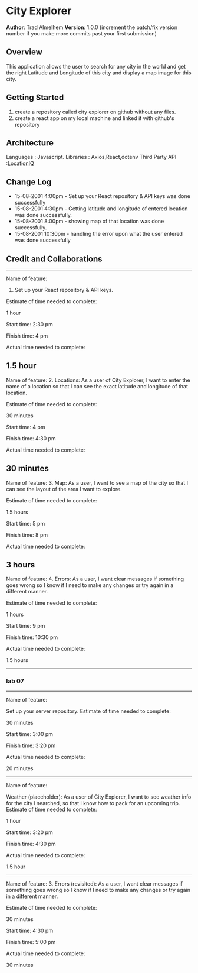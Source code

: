 # City Explorer

**Author**: Trad Almelhem
**Version**: 1.0.0 (increment the patch/fix version number if you make more commits past your first submission)

## Overview
This application allows the user to search for any city in the world and get the right Latitude and Longitude of this city and display a map image for this city.

<!-- Provide a high level overview of what this application is and why you are building it, beyond the fact that it's an assignment for this class. (i.e. What's your problem domain?) -->

## Getting Started
1. create a repository called city explorer on github without any files.
2. create a react app on my local machine and linked it with github's repository
<!-- What are the steps that a user must take in order to build this app on their own machine and get it running? -->

## Architecture
<!-- Provide a detailed description of the application design. What technologies (languages, libraries, etc) you're using, and any other relevant design information. -->
Languages : Javascript.
Libraries : Axios,React,dotenv
Third Party API :[LocationIQ](https://locationiq.com/)

## Change Log
<!-- Use this area to document the iterative changes made to your application as each feature is successfully implemented. Use time stamps. Here's an example:

01-01-2001 4:59pm - Application now has a fully-functional express server, with a GET route for the location resource. -->

* 15-08-2001 4:00pm -  Set up your React repository & API keys was done successfully
* 15-08-2001 4:30pm -  Getting latitude and longitude of entered location was done successfully.
* 15-08-2001 8:00pm -  showing map of that location was done successfully.
* 15-08-2001 10:30pm - handling the error upon what the user entered was done successfully


## Credit and Collaborations
<!-- Give credit (and a link) to other people or resources that helped you build this application. --> 

---------
Name of feature:
1. Set up your React repository & API keys.

Estimate of time needed to complete:

1 hour

Start time: 2:30 pm

Finish time: 4 pm

Actual time needed to complete: 

1.5 hour
-------
Name of feature:
2. Locations: As a user of City Explorer, I want to enter the name of a location so that I can see the exact latitude and longitude of that location.

Estimate of time needed to complete:

30 minutes

Start time: 4 pm

Finish time: 4:30 pm

Actual time needed to complete: 

30 minutes
------

Name of feature:
3. Map: As a user, I want to see a map of the city so that I can see the layout of the area I want to explore.

Estimate of time needed to complete:

1.5 hours

Start time: 5 pm

Finish time: 8 pm

Actual time needed to complete: 

3 hours
------

Name of feature:
4. Errors: As a user, I want clear messages if something goes wrong so I know if I need to make any changes or try again in a different manner.

Estimate of time needed to complete:

1 hours

Start time: 9 pm

Finish time: 10:30 pm

Actual time needed to complete: 

1.5 hours


---------------
### lab 07

-----------------


Name of feature:

Set up your server repository.
Estimate of time needed to complete:

30 minutes

Start time: 3:00 pm

Finish time: 3:20 pm

Actual time needed to complete:

20 minutes

--------------

Name of feature:

Weather (placeholder): As a user of City Explorer, I want to see weather info for the city I searched, so that I know how to pack for an upcoming trip.
Estimate of time needed to complete:

1 hour

Start time: 3:20 pm

Finish time: 4:30 pm

Actual time needed to complete:

1.5 hour

-----------

Name of feature: 3. Errors (revisited): As a user, I want clear messages if something goes wrong so I know if I need to make any changes or try again in a different manner.

Estimate of time needed to complete:

30 minutes

Start time: 4:30 pm

Finish time: 5:00 pm

Actual time needed to complete:

30 minutes
